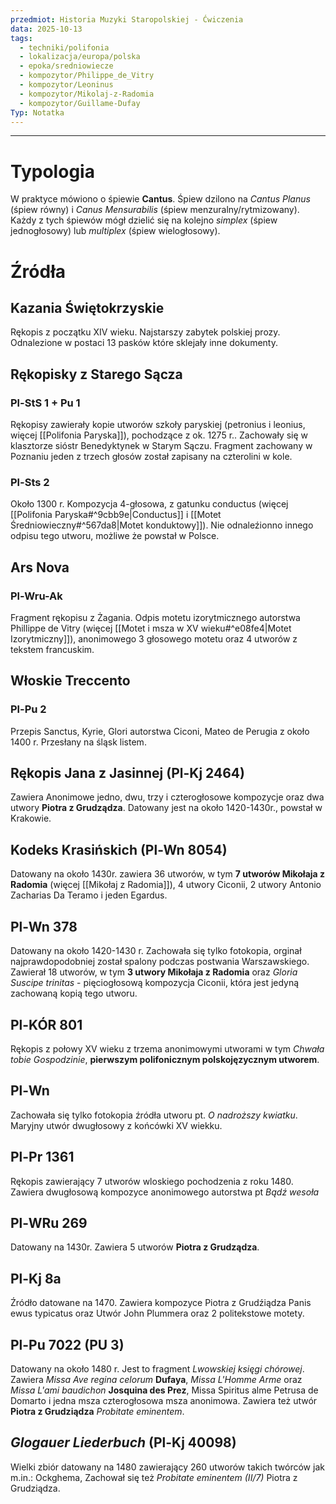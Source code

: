 ```yaml
---
przedmiot: Historia Muzyki Staropolskiej - Ćwiczenia
data: 2025-10-13
tags:
  - techniki/polifonia
  - lokalizacja/europa/polska
  - epoka/sredniowiecze
  - kompozytor/Philippe_de_Vitry
  - kompozytor/Leoninus
  - kompozytor/Mikolaj-z-Radomia
  - kompozytor/Guillame-Dufay
Typ: Notatka
---
```

---
# Typologia 
W praktyce mówiono o śpiewie **Cantus**.
Śpiew dzilono na *Cantus Planus* (śpiew równy) i *Canus Mensurabilis* (śpiew menzuralny/rytmizowany). 
Każdy z tych śpiewów mógł dzielić się na kolejno *simplex* (śpiew jednogłosowy) lub *multiplex* (śpiew wielogłosowy).

# Źródła
## Kazania Świętokrzyskie 

Rękopis z początku XIV wieku. Najstarszy zabytek polskiej prozy. Odnalezione w postaci 13 pasków które sklejały inne dokumenty. 
## Rękopisky z Starego Sącza 
### Pl-StS 1 + Pu 1
Rękopisy zawierały kopie utworów szkoły paryskiej (petronius i leonius, więcej [[Polifonia Paryska]]), pochodzące z ok. 1275 r.. Zachowały się w klasztorze sióstr Benedyktynek w Starym Sączu. 
Fragment zachowany w Poznaniu jeden z trzech głosów został zapisany na czterolini w kole.
### Pl-Sts 2
Około 1300 r. Kompozycja 4-głosowa, z gatunku conductus (więcej [[Polifonia Paryska#^9cbb9e|Conductus]] i [[Motet Średniowieczny#^567da8|Motet konduktowy]]). Nie odnaleźionno innego odpisu tego utworu, możliwe że powstał w Polsce.

## Ars Nova
### Pl-Wru-Ak 
Fragment rękopisu z Żagania. Odpis motetu izorytmicznego autorstwa Phillippe de Vitry (więcej [[Motet i msza w XV wieku#^e08fe4|Motet Izorytmiczny]]), anonimowego 3 głosowego motetu oraz 4 utworów z tekstem francuskim.

## Włoskie Treccento
### Pl-Pu 2
Przepis Sanctus, Kyrie, Glori autorstwa Ciconi, Mateo de Perugia z około 1400 r. Przesłany na śląsk listem.

## Rękopis Jana z Jasinnej (Pl-Kj 2464)
Zawiera Anonimowe jedno, dwu, trzy i czterogłosowe kompozycje oraz dwa utwory **Piotra z Grudządza**. 
Datowany jest na około 1420-1430r., powstał w Krakowie.  

## Kodeks Krasińskich (Pl-Wn 8054)
Datowany na około 1430r. zawiera 36 utworów, w tym **7 utworów Mikołaja z Radomia** (więcej [[Mikołaj z Radomia]]), 4 utwory Ciconii, 2 utwory Antonio Zacharias Da Teramo i jeden Egardus. 

## Pl-Wn 378 
Datowany na około 1420-1430 r. Zachowała się tylko fotokopia, orginał najprawdopodobniej został spalony podczas postwania Warszawskiego. Zawierał 18 utworów, w tym **3 utwory Mikołaja z Radomia** oraz *Gloria Suscipe trinitas* - pięciogłosową kompozycja Ciconii, która jest jedyną zachowaną kopią tego utworu. 
## Pl-KÓR 801 
Rękopis z połowy XV wieku z trzema anonimowymi utworami w tym *Chwała tobie Gospodzinie*, **pierwszym polifonicznym polskojęzycznym utworem**. 
## Pl-Wn 
Zachowała się tylko fotokopia źródła utworu pt. *O nadroższy kwiatku*. Maryjny utwór dwugłosowy z końcówki XV wiekku.
## Pl-Pr 1361 
Rękopis zawierający 7 utworów wloskiego pochodzenia z roku 1480. Zawiera dwugłosową kompozyce anonimowego autorstwa pt *Bądź wesoła*

## Pl-WRu 269
Datowany na 1430r. Zawiera 5 utworów **Piotra z Grudządza**.
## Pl-Kj 8a
Źródło datowane na 1470. Zawiera kompozyce Piotra z Grudźiądza Panis ewus typicatus oraz Utwór John Plummera oraz 2 politekstowe motety.
## Pl-Pu 7022 (PU 3)
Datowany na około 1480 r. Jest to fragment *Lwowskiej księgi chórowej*. Zawiera *Missa Ave regina celorum* **Dufaya**, *Missa L'Homme Arme* oraz *Missa L'ami baudichon* **Josquina des Prez**, Missa Spiritus alme Petrusa de Domarto i jedna msza czterogłosowa msza anonimowa. 
Zawiera też utwór **Piotra z Grudziądza** *Probitate eminentem*. 
## *Glogauer Liederbuch* (Pl-Kj 40098) 
Wielki zbiór datowany na 1480 zawierający 260 utworów takich twórców jak m.in.: Ockghema, 
Zachował się też *Probitate eminentem (II/7)* Piotra z Grudziądza.

